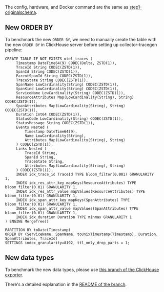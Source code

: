 The config, hardware, and Docker command are the same as [step1-originalschema](https://github.com/haanhvu/jaeger-clickhouse-benchmark/tree/main/setup/opentelemetry-collector/step1-originalschema).

## New ORDER BY

To benchmark the new `ORDER BY`, we need to manually create the table with the new `ORDER BY` in ClickHouse server before setting up collector-tracegen pipeline:
```
CREATE TABLE IF NOT EXISTS otel_traces (
     Timestamp DateTime64(9) CODEC(Delta, ZSTD(1)),
     TraceId String CODEC(ZSTD(1)),
     SpanId String CODEC(ZSTD(1)),
     ParentSpanId String CODEC(ZSTD(1)),
     TraceState String CODEC(ZSTD(1)),
     SpanName LowCardinality(String) CODEC(ZSTD(1)),
     SpanKind LowCardinality(String) CODEC(ZSTD(1)),
     ServiceName LowCardinality(String) CODEC(ZSTD(1)),
     ResourceAttributes Map(LowCardinality(String), String) CODEC(ZSTD(1)),
     SpanAttributes Map(LowCardinality(String), String) CODEC(ZSTD(1)),
     Duration Int64 CODEC(ZSTD(1)),
     StatusCode LowCardinality(String) CODEC(ZSTD(1)),
     StatusMessage String CODEC(ZSTD(1)),
     Events Nested (
         Timestamp DateTime64(9),
         Name LowCardinality(String),
         Attributes Map(LowCardinality(String), String)
     ) CODEC(ZSTD(1)),
     Links Nested (
         TraceId String,
         SpanId String,
         TraceState String,
         Attributes Map(LowCardinality(String), String)
     ) CODEC(ZSTD(1)),
     INDEX idx_trace_id TraceId TYPE bloom_filter(0.001) GRANULARITY 1,
     INDEX idx_res_attr_key mapKeys(ResourceAttributes) TYPE bloom_filter(0.01) GRANULARITY 1,
     INDEX idx_res_attr_value mapValues(ResourceAttributes) TYPE bloom_filter(0.01) GRANULARITY 1,
     INDEX idx_span_attr_key mapKeys(SpanAttributes) TYPE bloom_filter(0.01) GRANULARITY 1,
     INDEX idx_span_attr_value mapValues(SpanAttributes) TYPE bloom_filter(0.01) GRANULARITY 1,
     INDEX idx_duration Duration TYPE minmax GRANULARITY 1
) ENGINE MergeTree()

PARTITION BY toDate(Timestamp)
ORDER BY (ServiceName, SpanName, toUnixTimestamp(Timestamp), Duration, SpanAttributes, TraceId)
SETTINGS index_granularity=8192, ttl_only_drop_parts = 1;
```

## New data types

To benchmark the new data types, please use [this branch of the ClickHouse exporter](https://github.com/haanhvu/opentelemetry-collector-contrib).

There's a detailed explanation in the [README of the branch](https://github.com/haanhvu/opentelemetry-collector-contrib/blob/newtypes/exporter/clickhouseexporter/README.md).
